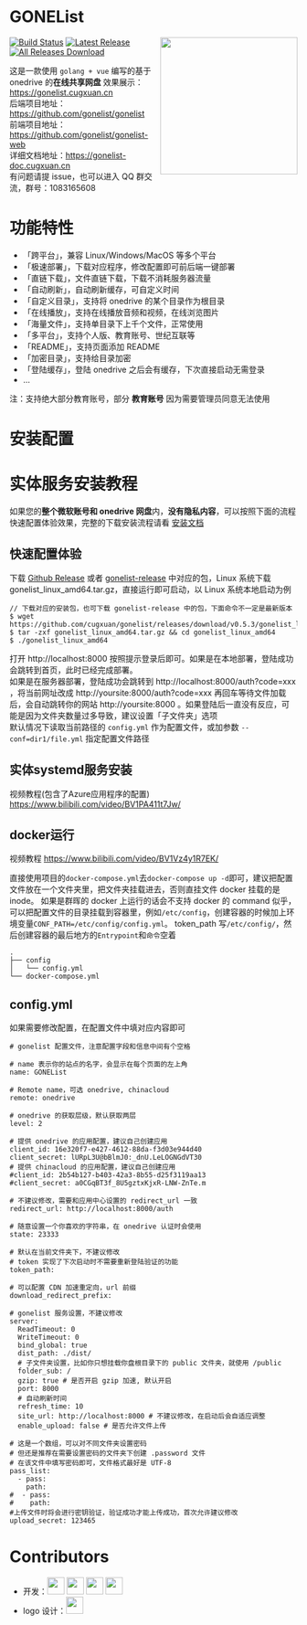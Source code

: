 # GONEList

<img align="right" width="240" src="https://gonelist-doc.cugxuan.cn/img/logo/logo.png">

[![Build Status](https://github.com/gonelist/gonelist/actions/workflows/multi-arch.yml/badge.svg)](https://github.com/gonelist/gonelist/actionst)
[![Latest Release](https://img.shields.io/github/release/gonelist/gonelist.svg)](../../releases)
[![All Releases Download](https://img.shields.io/github/downloads/cugxuan/gonelist/total.svg)](../../releases)

这是一款使用 `golang + vue` 编写的基于 onedrive 的**在线共享网盘**
效果展示：https://gonelist.cugxuan.cn  
后端项目地址：https://github.com/gonelist/gonelist  
前端项目地址：https://github.com/gonelist/gonelist-web  
详细文档地址：https://gonelist-doc.cugxuan.cn  
有问题请提 issue，也可以进入 QQ 群交流，群号：1083165608

# 功能特性

- 「跨平台」，兼容 Linux/Windows/MacOS 等多个平台
- 「极速部署」，下载对应程序，修改配置即可前后端一键部署
- 「直链下载」，文件直链下载，下载不消耗服务器流量
- 「自动刷新」，自动刷新缓存，可自定义时间
- 「自定义目录」，支持将 onedrive 的某个目录作为根目录
- 「在线播放」，支持在线播放音频和视频，在线浏览图片
- 「海量文件」，支持单目录下上千个文件，正常使用
- 「多平台」，支持个人版、教育账号、世纪互联等
- 「README」，支持页面添加 README
- 「加密目录」，支持给目录加密
- 「登陆缓存」，登陆 onedrive 之后会有缓存，下次直接启动无需登录
- ...

注：支持绝大部分教育账号，部分 **教育账号** 因为需要管理员同意无法使用

# 安装配置

# 实体服务安装教程

如果您的**整个微软账号和 onedrive 网盘**内，**没有隐私内容**，可以按照下面的流程快速配置体验效果，完整的下载安装流程请看 [安装文档](https://gonelist-doc.cugxuan.cn)

## 快速配置体验

下载 [Github Release](https://github.com/cugxuan/gonelist/releases)
或者 [gonelist-release](https://gonelist.cugxuan.cn/#/gonelist-release) 中对应的包，Linux 系统下载
gonelist_linux_amd64.tar.gz，直接运行即可启动，以 Linux 系统本地启动为例

```
// 下载对应的安装包，也可下载 gonelist-release 中的包，下面命令不一定是最新版本
$ wget https://github.com/cugxuan/gonelist/releases/download/v0.5.3/gonelist_linux_amd64.tar.gz
$ tar -zxf gonelist_linux_amd64.tar.gz && cd gonelist_linux_amd64
$ ./gonelist_linux_amd64
```

打开 http://localhost:8000 按照提示登录后即可。如果是在本地部署，登陆成功会跳转到首页，此时已经完成部署。  
如果是在服务器部署，登陆成功会跳转到 http://localhost:8000/auth?code=xxx ，将当前网址改成 http://yoursite:8000/auth?code=xxx
再回车等待文件加载后，会自动跳转你的网站 http://yoursite:8000 。如果登陆后一直没有反应，可能是因为文件夹数量过多导致，建议设置「子文件夹」选项  
默认情况下读取当前路径的 `config.yml` 作为配置文件，或加参数 `--conf=dir1/file.yml` 指定配置文件路径

## 实体systemd服务安装

视频教程(包含了Azure应用程序的配置) https://www.bilibili.com/video/BV1PA411t7Jw/

## docker运行

视频教程 https://www.bilibili.com/video/BV1Vz4y1R7EK/

直接使用项目的`docker-compose.yml`去`docker-compose up -d`即可，建议把配置文件放在一个文件夹里，把文件夹挂载进去，否则直挂文件 docker 挂载的是 inode。
如果是群晖的 docker 上运行的话会不支持 docker 的 command 似乎，可以把配置文件的目录挂载到容器里，例如`/etc/config`，创建容器的时候加上环境变量`CONF_PATH=/etc/config/config.yml`。
token_path 写`/etc/config/`，然后创建容器的最后地方的`Entrypoint`和`命令`空着

```
.
├── config
│   └── config.yml
└── docker-compose.yml
```

## config.yml

如果需要修改配置，在配置文件中填对应内容即可

```
# gonelist 配置文件，注意配置字段和信息中间有个空格

# name 表示你的站点的名字，会显示在每个页面的左上角
name: GONEList

# Remote name，可选 onedrive, chinacloud
remote: onedrive

# onedrive 的获取层级，默认获取两层
level: 2

# 提供 onedrive 的应用配置，建议自己创建应用
client_id: 16e320f7-e427-4612-88da-f3d03e944d40
client_secret: lURpL3U@bBlmJ0:_dnU.LeLOGNGdVT30
# 提供 chinacloud 的应用配置，建议自己创建应用
#client_id: 2b54b127-b403-42a3-8b55-d25f3119aa13
#client_secret: a0CGqBT3f_8U5gztxKjxR-LNW-ZnTe.m

# 不建议修改，需要和应用中心设置的 redirect_url 一致
redirect_url: http://localhost:8000/auth

# 随意设置一个你喜欢的字符串，在 onedrive 认证时会使用
state: 23333

# 默认在当前文件夹下，不建议修改
# token 实现了下次启动时不需要重新登陆验证的功能
token_path:

# 可以配置 CDN 加速重定向，url 前缀
download_redirect_prefix:

# gonelist 服务设置，不建议修改
server:
  ReadTimeout: 0
  WriteTimeout: 0
  bind_global: true
  dist_path: ./dist/
  # 子文件夹设置，比如你只想挂载你盘根目录下的 public 文件夹，就使用 /public
  folder_sub: /
  gzip: true # 是否开启 gzip 加速, 默认开启
  port: 8000
  # 自动刷新时间
  refresh_time: 10
  site_url: http://localhost:8000 # 不建议修改，在启动后会自适应调整
  enable_upload: false # 是否允许文件上传

# 这是一个数组，可以对不同文件夹设置密码
# 但还是推荐在需要设置密码的文件夹下创建 .password 文件
# 在该文件中填写密码即可，文件格式最好是 UTF-8
pass_list:
  - pass:
    path:
#  - pass:
#    path:
#上传文件时将会进行密钥验证，验证成功才能上传成功，首次允许建议修改
upload_secret: 123465
```

# Contributors

- 开发：<a href="https://github.com/cugxuan"><img src="https://avatars1.githubusercontent.com/u/23120372?s=400&v=4" width="30"></a>
<a href="https://github.com/Sillywa/"><img src="https://avatars0.githubusercontent.com/u/22909601?s=400&v=4" width="30"></a>
<a href="https://github.com/zhangguanzhang"><img src="https://avatars3.githubusercontent.com/u/18641678?s=400&v=4" width="30"></a>
<a href="https://github.com/StringKe"><img src="https://avatars.githubusercontent.com/u/31089228?s=400&v=4" width="30"></a>
- logo
  设计：<a href="http://lambertchan.me/"><img src="https://avatars0.githubusercontent.com/u/39192150?s=400&v=4" width="30"></a>